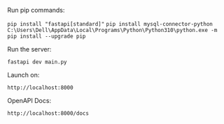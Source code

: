 Run pip commands:

`pip install "fastapi[standard]"`
`pip install mysql-connector-python`
`C:\Users\Dell\AppData\Local\Programs\Python\Python310\python.exe -m pip install --upgrade pip`

Run the server:

`fastapi dev main.py`

Launch on:

`http://localhost:8000`

OpenAPI Docs:

`http://localhost:8000/docs`

